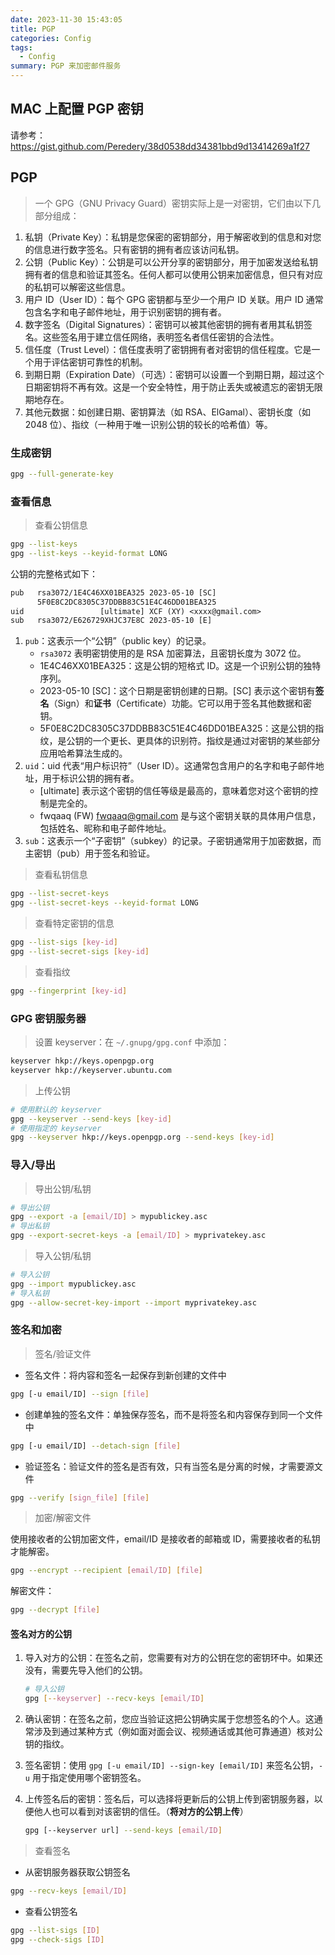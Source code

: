```yaml
---
date: 2023-11-30 15:43:05
title: PGP
categories: Config
tags:
  - Config
summary: PGP 来加密邮件服务
---
```


## MAC 上配置 PGP 密钥

请参考：<https://gist.github.com/Peredery/38d0538dd34381bbd9d13414269a1f27>

## PGP

> 一个 GPG（GNU Privacy Guard）密钥实际上是一对密钥，它们由以下几部分组成：

1. 私钥（Private Key）：私钥是您保密的密钥部分，用于解密收到的信息和对您的信息进行数字签名。只有密钥的拥有者应该访问私钥。
2. 公钥（Public Key）：公钥是可以公开分享的密钥部分，用于加密发送给私钥拥有者的信息和验证其签名。任何人都可以使用公钥来加密信息，但只有对应的私钥可以解密这些信息。
3. 用户 ID（User ID）：每个 GPG 密钥都与至少一个用户 ID 关联。用户 ID 通常包含名字和电子邮件地址，用于识别密钥的拥有者。
4. 数字签名（Digital Signatures）：密钥可以被其他密钥的拥有者用其私钥签名。这些签名用于建立信任网络，表明签名者信任密钥的合法性。
5. 信任度（Trust Level）：信任度表明了密钥拥有者对密钥的信任程度。它是一个用于评估密钥可靠性的机制。
6. 到期日期（Expiration Date）（可选）：密钥可以设置一个到期日期，超过这个日期密钥将不再有效。这是一个安全特性，用于防止丢失或被遗忘的密钥无限期地存在。
7. 其他元数据：如创建日期、密钥算法（如 RSA、ElGamal）、密钥长度（如 2048 位）、指纹（一种用于唯一识别公钥的较长的哈希值）等。

### **生成密钥**

```bash
gpg --full-generate-key
```

### **查看信息**

> 查看公钥信息

```bash
gpg --list-keys
gpg --list-keys --keyid-format LONG
```

公钥的完整格式如下：

```txt
pub   rsa3072/1E4C46XX01BEA325 2023-05-10 [SC]
      5F0E8C2DC8305C37DDBB83C51E4C46DD01BEA325
uid                 [ultimate] XCF (XY) <xxxx@gmail.com>
sub   rsa3072/E626729XHJC37E8C 2023-05-10 [E]
```

1. `pub`：这表示一个“公钥”（public key）的记录。
   * `rsa3072` 表明密钥使用的是 RSA 加密算法，且密钥长度为 3072 位。
   * 1E4C46XX01BEA325：这是公钥的短格式 ID。这是一个识别公钥的独特序列。
   * 2023-05-10 [SC]：这个日期是密钥创建的日期。[SC] 表示这个密钥有**签名**（Sign）和**证书**（Certificate）功能。它可以用于签名其他数据和密钥。
   * 5F0E8C2DC8305C37DDBB83C51E4C46DD01BEA325：这是公钥的指纹，是公钥的一个更长、更具体的识别符。指纹是通过对密钥的某些部分应用哈希算法生成的。
2. `uid`：uid 代表“用户标识符”（User ID）。这通常包含用户的名字和电子邮件地址，用于标识公钥的拥有者。
   * [ultimate] 表示这个密钥的信任等级是最高的，意味着您对这个密钥的控制是完全的。
   * fwqaaq (FW) <fwqaaq@gmail.com> 是与这个密钥关联的具体用户信息，包括姓名、昵称和电子邮件地址。
3. `sub`：这表示一个“子密钥”（subkey）的记录。子密钥通常用于加密数据，而主密钥（pub）用于签名和验证。

> 查看私钥信息

```bash
gpg --list-secret-keys
gpg --list-secret-keys --keyid-format LONG
```

> 查看特定密钥的信息

```bash
gpg --list-sigs [key-id]
gpg --list-secret-sigs [key-id]
```

> 查看指纹

```bash
gpg --fingerprint [key-id]
```

### GPG 密钥服务器

> 设置 keyserver：在 `~/.gnupg/gpg.conf` 中添加：

```txt
keyserver hkp://keys.openpgp.org
keyserver hkp://keyserver.ubuntu.com
```

> 上传公钥

```bash
# 使用默认的 keyserver
gpg --keyserver --send-keys [key-id]
# 使用指定的 keyserver
gpg --keyserver hkp://keys.openpgp.org --send-keys [key-id]
```

### 导入/导出

> 导出公钥/私钥

```bash
# 导出公钥
gpg --export -a [email/ID] > mypublickey.asc
# 导出私钥
gpg --export-secret-keys -a [email/ID] > myprivatekey.asc
```

> 导入公钥/私钥

```bash
# 导入公钥
gpg --import mypublickey.asc
# 导入私钥
gpg --allow-secret-key-import --import myprivatekey.asc
```

### 签名和加密

> 签名/验证文件

* 签名文件：将内容和签名一起保存到新创建的文件中

```bash
gpg [-u email/ID] --sign [file]
```

* 创建单独的签名文件：单独保存签名，而不是将签名和内容保存到同一个文件中

```bash
gpg [-u email/ID] --detach-sign [file]
```

* 验证签名：验证文件的签名是否有效，只有当签名是分离的时候，才需要源文件

```bash
gpg --verify [sign_file] [file]
```

> 加密/解密文件

使用接收者的公钥加密文件，email/ID 是接收者的邮箱或 ID，需要接收者的私钥才能解密。

```bash
gpg --encrypt --recipient [email/ID] [file]
```

解密文件：

```bash
gpg --decrypt [file]
```

#### 签名对方的公钥

1. 导入对方的公钥：在签名之前，您需要有对方的公钥在您的密钥环中。如果还没有，需要先导入他们的公钥。

   ```bash
   # 导入公钥
   gpg [--keyserver] --recv-keys [email/ID]
   ```

2. 确认密钥：在签名之前，您应当验证这把公钥确实属于您想签名的个人。这通常涉及到通过某种方式（例如面对面会议、视频通话或其他可靠通道）核对公钥的指纹。
3. 签名密钥：使用 `gpg [-u email/ID] --sign-key [email/ID]` 来签名公钥，`-u` 用于指定使用哪个密钥签名。
4. 上传签名后的密钥：签名后，可以选择将更新后的公钥上传到密钥服务器，以便他人也可以看到对该密钥的信任。（**将对方的公钥上传**）

   ```bash
   gpg [--keyserver url] --send-keys [email/ID]
   ```

> 查看签名

* 从密钥服务器获取公钥签名

```bash
gpg --recv-keys [email/ID]
```

* 查看公钥签名

```bash
gpg --list-sigs [ID]
gpg --check-sigs [ID]
```
